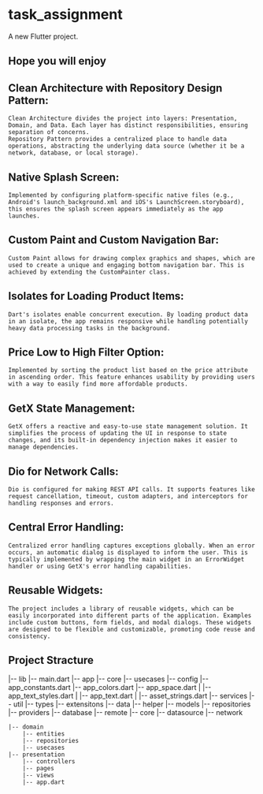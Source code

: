 # task_assignment

A new Flutter project.

## Hope you will enjoy 

## Clean Architecture with Repository Design Pattern:

    Clean Architecture divides the project into layers: Presentation, Domain, and Data. Each layer has distinct responsibilities, ensuring separation of concerns.
    Repository Pattern provides a centralized place to handle data operations, abstracting the underlying data source (whether it be a network, database, or local storage).

## Native Splash Screen:

    Implemented by configuring platform-specific native files (e.g., Android's launch_background.xml and iOS's LaunchScreen.storyboard), this ensures the splash screen appears immediately as the app launches.

## Custom Paint and Custom Navigation Bar:

    Custom Paint allows for drawing complex graphics and shapes, which are used to create a unique and engaging bottom navigation bar. This is achieved by extending the CustomPainter class.

## Isolates for Loading Product Items:

    Dart's isolates enable concurrent execution. By loading product data in an isolate, the app remains responsive while handling potentially heavy data processing tasks in the background.

## Price Low to High Filter Option:

    Implemented by sorting the product list based on the price attribute in ascending order. This feature enhances usability by providing users with a way to easily find more affordable products.

## GetX State Management:

    GetX offers a reactive and easy-to-use state management solution. It simplifies the process of updating the UI in response to state changes, and its built-in dependency injection makes it easier to manage dependencies.

## Dio for Network Calls:

    Dio is configured for making REST API calls. It supports features like request cancellation, timeout, custom adapters, and interceptors for handling responses and errors.

## Central Error Handling:

    Centralized error handling captures exceptions globally. When an error occurs, an automatic dialog is displayed to inform the user. This is typically implemented by wrapping the main widget in an ErrorWidget handler or using GetX's error handling capabilities.

## Reusable Widgets:

    The project includes a library of reusable widgets, which can be easily incorporated into different parts of the application. Examples include custom buttons, form fields, and modal dialogs. These widgets are designed to be flexible and customizable, promoting code reuse and consistency.



## Project Stracture

|-- lib
    |-- main.dart
    |-- app
        |-- core
            |-- usecases
        |-- config
            |-- app_constants.dart
            |-- app_colors.dart
            |-- app_space.dart
        |   |-- app_text_styles.dart
        |   |-- app_text.dart
        |   |-- asset_strings.dart
        |-- services
        |-- util
        |-- types
        |-- extensitons
    |-- data
        |-- helper
        |-- models
        |-- repositories
        |-- providers
            |-- database
            |-- remote
                |-- core
                |-- datasource
                |-- network
                
    |-- domain
        |-- entities
        |-- repositories
        |-- usecases
    |-- presentation
        |-- controllers
        |-- pages
        |-- views
        |-- app.dart